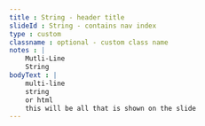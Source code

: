 ```yaml
---
title : String - header title
slideId : String - contains nav index
type : custom     
classname : optional - custom class name
notes : |
    Mutli-Line 
    String
bodyText : |
    multi-line
    string
    or html
    this will be all that is shown on the slide
---
```



